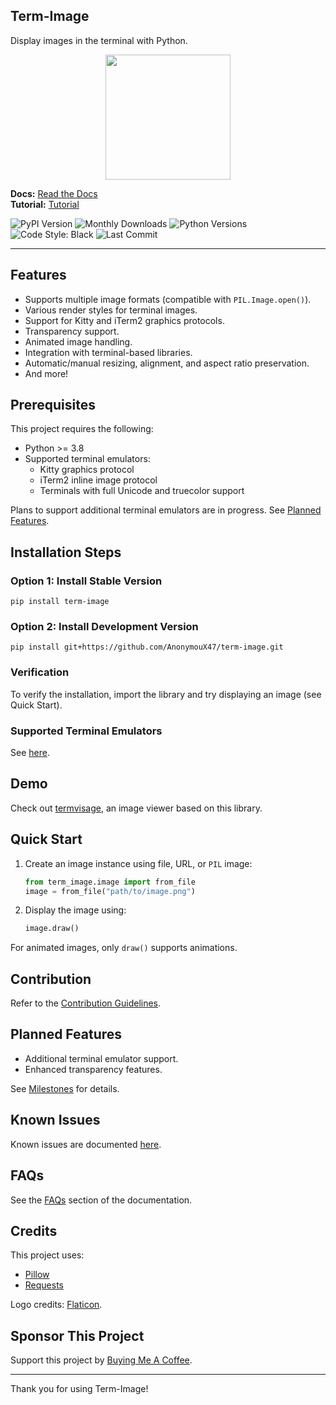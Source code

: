 ## Term-Image

Display images in the terminal with Python.

<p align="center">
<img src="https://raw.githubusercontent.com/AnonymouX47/term-image/92ff4b2d2e4731be9e1b2ac7378964ebed9f10f9/docs/source/resources/logo.png" height="200">
</p>

**Docs:** [Read the Docs](https://term-image.readthedocs.io)  
**Tutorial:** [Tutorial](https://term-image.readthedocs.io/en/stable/start/tutorial.html)  

![PyPI Version](https://img.shields.io/pypi/v/term-image.svg)
![Monthly Downloads](https://pepy.tech/badge/term-image/month)
![Python Versions](https://img.shields.io/pypi/pyversions/term-image.svg)
![Code Style: Black](https://img.shields.io/badge/code%20style-black-000000.svg)
![Last Commit](https://img.shields.io/github/last-commit/AnonymouX47/term-image)

---


## Features

- Supports multiple image formats (compatible with `PIL.Image.open()`).
- Various render styles for terminal images.
- Support for Kitty and iTerm2 graphics protocols.
- Transparency support.
- Animated image handling.
- Integration with terminal-based libraries.
- Automatic/manual resizing, alignment, and aspect ratio preservation.
- And more!

## Prerequisites

This project requires the following:

- Python >= 3.8
- Supported terminal emulators:
  - Kitty graphics protocol
  - iTerm2 inline image protocol
  - Terminals with full Unicode and truecolor support

Plans to support additional terminal emulators are in progress. See [Planned Features](#planned-features).

## Installation Steps

### Option 1: Install Stable Version
```shell
pip install term-image
```

### Option 2: Install Development Version
```shell
pip install git+https://github.com/AnonymouX47/term-image.git
```

### Verification
To verify the installation, import the library and try displaying an image (see Quick Start).

### Supported Terminal Emulators
See [here](https://term-image.readthedocs.io/en/stable/start/installation.html#supported-terminal-emulators).


## Demo

Check out [termvisage](https://github.com/AnonymouX47/termvisage), an image viewer based on this library.

## Quick Start

1. Create an image instance using file, URL, or `PIL` image:
   ```python
   from term_image.image import from_file
   image = from_file("path/to/image.png")
   ```
2. Display the image using:
   ```python
   image.draw()
   ```

For animated images, only `draw()` supports animations.

## Contribution

Refer to the [Contribution Guidelines](https://github.com/AnonymouX47/term-image/blob/main/CONTRIBUTING.md).

## Planned Features

- Additional terminal emulator support.
- Enhanced transparency features.

See [Milestones](https://github.com/AnonymouX47/term-image/milestones) for details.

## Known Issues

Known issues are documented [here](https://term-image.readthedocs.io/en/stable/issues.html).

## FAQs

See the [FAQs](https://term-image.readthedocs.io/en/stable/faqs.html) section of the documentation.

## Credits

This project uses:

- [Pillow](https://python-pillow.org)
- [Requests](https://requests.readthedocs.io)

Logo credits: [Flaticon](https://www.flaticon.com/free-icons/gallery).

## Sponsor This Project

Support this project by [Buying Me A Coffee](https://www.buymeacoffee.com/anonymoux47).

---

Thank you for using Term-Image!

